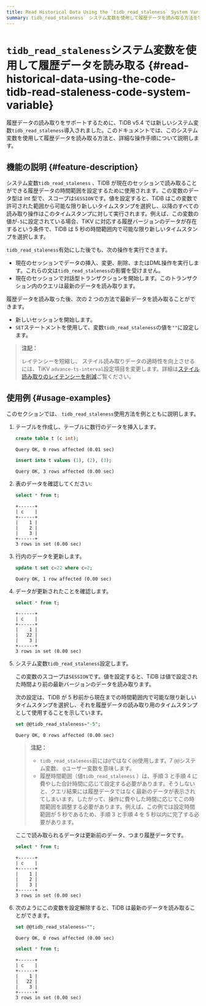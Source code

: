 ```yaml
---
title: Read Historical Data Using the `tidb_read_staleness` System Variable
summary: tidb_read_staleness` システム変数を使用して履歴データを読み取る方法を学習します。
---
```


# <code>tidb_read_staleness</code>システム変数を使用して履歴データを読み取る {#read-historical-data-using-the-code-tidb-read-staleness-code-system-variable}

履歴データの読み取りをサポートするために、TiDB v5.4 では新しいシステム変数`tidb_read_staleness`導入されました。このドキュメントでは、このシステム変数を使用して履歴データを読み取る方法と、詳細な操作手順について説明します。

## 機能の説明 {#feature-description}

システム変数`tidb_read_staleness` 、TiDB が現在のセッションで読み取ることができる履歴データの時間範囲を設定するために使用されます。この変数のデータ型は int 型で、スコープは`SESSION`です。値を設定すると、TiDB はこの変数で許可された範囲から可能な限り新しいタイムスタンプを選択し、以降のすべての読み取り操作はこのタイムスタンプに対して実行されます。例えば、この変数の値が`-5`に設定されている場合、TiKV に対応する履歴バージョンのデータが存在するという条件で、TiDB は 5 秒の時間範囲内で可能な限り新しいタイムスタンプを選択します。

`tidb_read_staleness`有効にした後でも、次の操作を実行できます。

-   現在のセッションでデータの挿入、変更、削除、またはDML操作を実行します。これらの文は`tidb_read_staleness`の影響を受けません。
-   現在のセッションで対話型トランザクションを開始します。このトランザクション内のクエリは最新のデータを読み取ります。

履歴データを読み取った後、次の 2 つの方法で最新データを読み取ることができます。

-   新しいセッションを開始します。
-   `SET`ステートメントを使用して、変数`tidb_read_staleness`の値を`""`に設定します。

> **注記：**
>
> レイテンシーを短縮し、 ステイル読み取りデータの適時性を向上させるには、TiKV `advance-ts-interval`設定項目を変更します。詳細は[ステイル読み取りのレイテンシーを削減](/stale-read.md#reduce-stale-read-latency)ご覧ください。

## 使用例 {#usage-examples}

このセクションでは、 `tidb_read_staleness`使用方法を例とともに説明します。

1.  テーブルを作成し、テーブルに数行のデータを挿入します。

    ```sql
    create table t (c int);
    ```

        Query OK, 0 rows affected (0.01 sec)

    ```sql
    insert into t values (1), (2), (3);
    ```

        Query OK, 3 rows affected (0.00 sec)

2.  表のデータを確認してください:

    ```sql
    select * from t;
    ```

        +------+
        | c    |
        +------+
        |    1 |
        |    2 |
        |    3 |
        +------+
        3 rows in set (0.00 sec)

3.  行内のデータを更新します。

    ```sql
    update t set c=22 where c=2;
    ```

        Query OK, 1 row affected (0.00 sec)

4.  データが更新されたことを確認します。

    ```sql
    select * from t;
    ```

        +------+
        | c    |
        +------+
        |    1 |
        |   22 |
        |    3 |
        +------+
        3 rows in set (0.00 sec)

5.  システム変数`tidb_read_staleness`設定します。

    この変数のスコープは`SESSION`です。値を設定すると、TiDB は値で設定された時間より前の最新バージョンのデータを読み取ります。

    次の設定は、TiDB が 5 秒前から現在までの時間範囲内で可能な限り新しいタイムスタンプを選択し、それを履歴データの読み取り用のタイムスタンプとして使用することを示しています。

    ```sql
    set @@tidb_read_staleness="-5";
    ```

        Query OK, 0 rows affected (0.00 sec)

    > **注記：**
    >
    > -   `tidb_read_staleness`前には`@`ではなく`@@`使用します。7 `@@`システム変数、 `@`ユーザー変数を意味します。
    > -   履歴時間範囲（値`tidb_read_staleness` ）は、手順 3 と手順 4 に費やした合計時間に応じて設定する必要があります。そうしないと、クエリ結果には履歴データではなく最新のデータが表示されてしまいます。したがって、操作に費やした時間に応じてこの時間範囲を調整する必要があります。例えば、この例では設定時間範囲が 5 秒であるため、手順 3 と手順 4 を 5 秒以内に完了する必要があります。

    ここで読み取られるデータは更新前のデータ、つまり履歴データです。

    ```sql
    select * from t;
    ```

        +------+
        | c    |
        +------+
        |    1 |
        |    2 |
        |    3 |
        +------+
        3 rows in set (0.00 sec)

6.  次のようにこの変数を設定解除すると、TiDB は最新のデータを読み取ることができます。

    ```sql
    set @@tidb_read_staleness="";
    ```

        Query OK, 0 rows affected (0.00 sec)

    ```sql
    select * from t;
    ```

        +------+
        | c    |
        +------+
        |    1 |
        |   22 |
        |    3 |
        +------+
        3 rows in set (0.00 sec)
